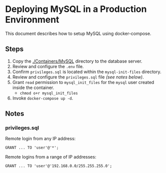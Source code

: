 # Deploying MySQL in a Production Environment

This document describes how to setup MySQL using docker-compose.

## Steps

1. Copy the [./Containers/MySQL](../../../Containers/MySQL) directory to the database server.
2. Review and configure the `.env` file.
3. Confirm `privileges.sql` is located within the `mysql-init-files` directory.
4. Review and configure the `privileges.sql` file *(see notes below)*.
5. Grant `read` permission to `mysql_init_files` for the `mysql` user created inside the container.
   * `chmod o+r mysql_init_files`
6. Invoke `docker-compose up -d`.

## Notes

### privileges.sql

Remote login from any IP address:

`GRANT ... TO 'user'@'*';`

Remote logins from a range of IP addresses:

`GRANT ... TO 'user'@'192.168.0.0/255.255.255.0';`
